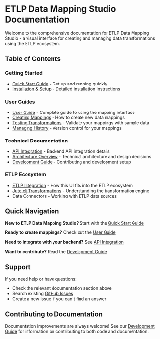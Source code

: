 
# ETLP Data Mapping Studio Documentation

Welcome to the comprehensive documentation for ETLP Data Mapping Studio - a visual interface for creating and managing data transformations using the ETLP ecosystem.

## Table of Contents

### Getting Started
- [Quick Start Guide](quick-start.md) - Get up and running quickly
- [Installation & Setup](quick-start.md#installation) - Detailed installation instructions

### User Guides
- [User Guide](user-guide.md) - Complete guide to using the mapping interface
- [Creating Mappings](user-guide.md#creating-mappings) - How to create new data mappings
- [Testing Transformations](user-guide.md#testing-transformations) - Validate your mappings with sample data
- [Managing History](user-guide.md#managing-history) - Version control for your mappings

### Technical Documentation
- [API Integration](api-integration.md) - Backend API integration details
- [Architecture Overview](architecture.md) - Technical architecture and design decisions
- [Development Guide](development.md) - Contributing and development setup

### ETLP Ecosystem
- [ETLP Integration](api-integration.md#etlp-integration) - How this UI fits into the ETLP ecosystem
- [Jute.clj Transformations](api-integration.md#jute-transformations) - Understanding the transformation engine
- [Data Connectors](api-integration.md#data-connectors) - Working with ETLP data sources

## Quick Navigation

**New to ETLP Data Mapping Studio?** Start with the [Quick Start Guide](quick-start.md)

**Ready to create mappings?** Check out the [User Guide](user-guide.md)

**Need to integrate with your backend?** See [API Integration](api-integration.md)

**Want to contribute?** Read the [Development Guide](development.md)

## Support

If you need help or have questions:
- Check the relevant documentation section above
- Search existing [GitHub Issues](https://github.com/your-org/etlp-data-mapping-studio/issues)
- Create a new issue if you can't find an answer

## Contributing to Documentation

Documentation improvements are always welcome! See our [Development Guide](development.md) for information on contributing to both code and documentation.
